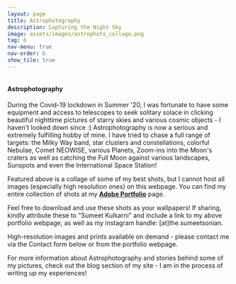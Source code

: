 ```yaml
---
layout: page
title: Astrophotography
description: Capturing the Night Sky
image: assets/images/astrophoto_collage.png
tag: 6
nav-menu: true
nav-order: 6
show_tile: true
---
```


<!-- Main -->
<div id="main" class="alt" display:inline-block>
<span class="image fit"><img src="{% link assets/images/astrophoto_collage.png %}" alt="" /></span>


<!-- One -->
<section id="one">
        <div class="inner">

<h4>Astrophotography</h4>

<p>During the Covid-19 lockdown in Summer '20, I was fortunate to have some equipment and access to telescopes to seek solitary solace in clicking beautiful nighttime pictures of starry skies and various cosmic objects -  I haven't looked down since :) Astrophotography is now a serious and extremely fulfilling hobby of mine. I have tried to chase a full range of targets: the Milky Way band, star clusters and constellations, colorful Nebulae, Comet NEOWISE, various Planets, Zoom-ins into the Moon's craters as well as catching the Full Moon against various landscapes, Sunspots and even the International Space Station!</p> 

<p>Featured above is a collage of some of my best shots, but I cannot host all images (especially high resolution ones) on this webpage. You can find my entire collection of shots at my <b><a href="https://sumeet-astrophoto.myportfolio.com/" target="_blank" rel="noopener">Adobe Portfolio</a></b> page.</p>

<p>Feel free to download and use these shots as your wallpapers! If sharing, kindly attribute these to "Sumeet Kulkarni" and include a link to my above portfolio webpage, as well as my instagram handle: [at]the.sumeetsonian.</p>

<p>High-resolution images and prints available on demand - please contact me via the Contact form below or from the portfolio webpage.</p>

<p>For more information about Astrophotography and stories behind some of my pictures, check out the blog section of my site - I am in the process of writing up my experiences!</p>

<div id="end" class="alt" display:inline-block>
<span class="image fit"><img src="{% link assets/images/lagoon_nebula_wide.jpg %}" alt="" /></span>


